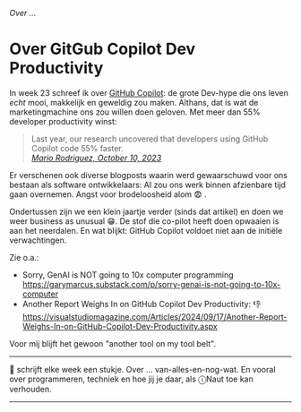 *Over ...*

# Over GitGub Copilot Dev Productivity

In week 23 schreef ik over [GitHub Copilot](https://docs.github.com/en/copilot/about-github-copilot): de grote Dev-hype die ons leven *echt* mooi, makkelijk en geweldig zou maken. Althans, dat is wat de marketingmachine ons zou willen doen geloven. Met meer dan 55% developer productivity winst:

> Last year, our research uncovered that developers using GitHub Copilot code 55% faster.<br/>
<cite>[Mario Rodriguez, October 10, 2023](https://github.blog/news-insights/research/research-quantifying-github-copilots-impact-on-code-quality/)</cite>

Er verschenen ook diverse blogposts waarin werd gewaarschuwd voor ons bestaan als software ontwikkelaars: AI zou ons werk binnen afzienbare tijd gaan overnemen. Angst voor brodeloosheid alom :fearful: .

Ondertussen zijn we een klein jaartje verder (sinds dat artikel) en doen we weer business as unusual :grin:. De stof die co-pilot heeft doen opwaaien is aan het neerdalen. En wat blijkt: GitHub Copilot voldoet niet aan de initiële verwachtingen.

Zie o.a.: 
* Sorry, GenAI is NOT going to 10x computer programming<br/>https://garymarcus.substack.com/p/sorry-genai-is-not-going-to-10x-computer
* Another Report Weighs In on GitHub Copilot Dev Productivity: 👎<br/>https://visualstudiomagazine.com/Articles/2024/09/17/Another-Report-Weighs-In-on-GitHub-Copilot-Dev-Productivity.aspx

Voor mij blijft het gewoon "another tool on my tool belt". 

---

🍐 schrijft elke week een stukje. Over ... van-alles-en-nog-wat. 
En vooral over programmeren, techniek en hoe jij je daar, als &#9432;Naut toe kan verhouden.

---
